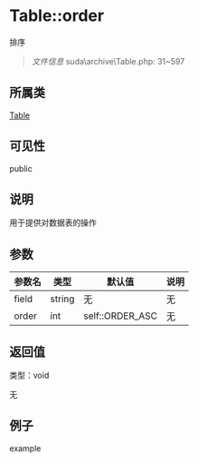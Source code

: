 # Table::order

排序

> *文件信息* suda\archive\Table.php: 31~597

## 所属类 

[Table](../Table.md)

## 可见性

 public 

## 说明


用于提供对数据表的操作



## 参数


| 参数名 | 类型 | 默认值 | 说明 |
|--------|-----|-------|-------|
| field |  string | 无 | 无 |
| order |  int | self::ORDER_ASC | 无 |



## 返回值

类型：void

无



## 例子

example